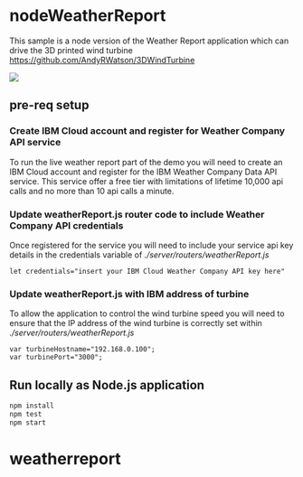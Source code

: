 # nodeWeatherReport

This sample is a node version of the Weather Report application which can drive the 3D printed wind turbine https://github.com/AndyRWatson/3DWindTurbine

[![](https://img.shields.io/badge/IBM%20Cloud-powered-blue.svg)](https://bluemix.net)

## pre-req setup
### Create IBM Cloud account and register for Weather Company API service
To run the live weather report part of the demo you will need to create an IBM Cloud account and register for the IBM Weather Company Data API service.   This service offer a free tier with limitations of lifetime 10,000 api calls and no more than 10 api calls a minute.   

### Update weatherReport.js router code to include Weather Company API credentials
Once registered for the service you will need to include your service api key details in the credentials variable of *./server/routers/weatherReport.js*

```
let credentials="insert your IBM Cloud Weather Company API key here"
```

### Update weatherReport.js with IBM address of turbine
To allow the application to control the wind turbine speed you will need to ensure that the IP address of the wind turbine is correctly set within *./server/routers/weatherReport.js*

```
var turbineHostname="192.168.0.100";
var turbinePort="3000";
```

## Run locally as Node.js application

```bash
npm install
npm test
npm start
```


# weatherreport
